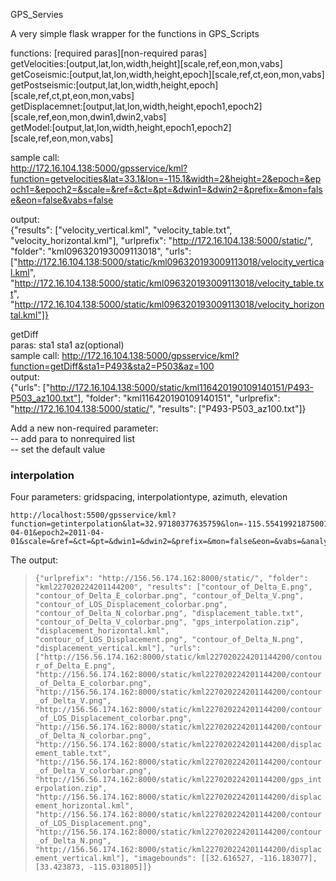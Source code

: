 GPS_Servies

A very simple flask wrapper for the functions in GPS_Scripts

functions: [required paras][non-required paras]    
getVelocities:[output,lat,lon,width,height][scale,ref,eon,mon,vabs]     
getCoseismic:[output,lat,lon,width,height,epoch][scale,ref,ct,eon,mon,vabs]  
getPostseismic:[output,lat,lon,width,height,epoch][scale,ref,ct,pt,eon,mon,vabs]      
getDisplacemnet:[output,lat,lon,width,height,epoch1,epoch2][scale,ref,eon,mon,dwin1,dwin2,vabs]  
getModel:[output,lat,lon,width,height,epoch1,epoch2][scale,ref,eon,mon,vabs]    

sample call:  
http://172.16.104.138:5000/gpsservice/kml?function=getvelocities&lat=33.1&lon=-115.1&width=2&height=2&epoch=&epoch1=&epoch2=&scale=&ref=&ct=&pt=&dwin1=&dwin2=&prefix=&mon=false&eon=false&vabs=false   

output:  
{"results": ["velocity_vertical.kml", "velocity_table.txt", "velocity_horizontal.kml"], "urlprefix": "http://172.16.104.138:5000/static/", "folder": "kml096320193009113018", "urls": ["http://172.16.104.138:5000/static/kml096320193009113018/velocity_vertical.kml", "http://172.16.104.138:5000/static/kml096320193009113018/velocity_table.txt", "http://172.16.104.138:5000/static/kml096320193009113018/velocity_horizontal.kml"]}

getDiff  
paras: sta1 sta1 az(optional)   
sample call:
http://172.16.104.138:5000/gpsservice/kml?function=getDiff&sta1=P493&sta2=P503&az=100   
output:   
{"urls": ["http://172.16.104.138:5000/static/kml116420190109140151/P493-P503_az100.txt"], "folder": "kml116420190109140151", "urlprefix": "http://172.16.104.138:5000/static/", "results": ["P493-P503_az100.txt"]}  


Add a new non-required parameter:   
  -- add para to nonrequired list   
  -- set the default value

### interpolation
Four parameters: gridspacing, interpolationtype, azimuth, elevation  

```
http://localhost:5500/gpsservice/kml?function=getinterpolation&lat=32.97180377635759&lon=-115.55419921875001&width=1.4503504753021161&height=1.0691460280633294&epoch=&epoch1=2010-04-01&epoch2=2011-04-01&scale=&ref=&ct=&pt=&dwin1=&dwin2=&prefix=&mon=false&eon=&vabs=&analysisCenter=
```
The output:
>```{"urlprefix": "http://156.56.174.162:8000/static/", "folder": "kml227020224201144200", "results": ["contour_of_Delta_E.png", "contour_of_Delta_E_colorbar.png", "contour_of_Delta_V.png", "contour_of_LOS_Displacement_colorbar.png", "contour_of_Delta_N_colorbar.png", "displacement_table.txt", "contour_of_Delta_V_colorbar.png", "gps_interpolation.zip", "displacement_horizontal.kml", "contour_of_LOS_Displacement.png", "contour_of_Delta_N.png", "displacement_vertical.kml"], "urls": ["http://156.56.174.162:8000/static/kml227020224201144200/contour_of_Delta_E.png", "http://156.56.174.162:8000/static/kml227020224201144200/contour_of_Delta_E_colorbar.png", "http://156.56.174.162:8000/static/kml227020224201144200/contour_of_Delta_V.png", "http://156.56.174.162:8000/static/kml227020224201144200/contour_of_LOS_Displacement_colorbar.png", "http://156.56.174.162:8000/static/kml227020224201144200/contour_of_Delta_N_colorbar.png", "http://156.56.174.162:8000/static/kml227020224201144200/displacement_table.txt", "http://156.56.174.162:8000/static/kml227020224201144200/contour_of_Delta_V_colorbar.png", "http://156.56.174.162:8000/static/kml227020224201144200/gps_interpolation.zip", "http://156.56.174.162:8000/static/kml227020224201144200/displacement_horizontal.kml", "http://156.56.174.162:8000/static/kml227020224201144200/contour_of_LOS_Displacement.png", "http://156.56.174.162:8000/static/kml227020224201144200/contour_of_Delta_N.png", "http://156.56.174.162:8000/static/kml227020224201144200/displacement_vertical.kml"], "imagebounds": [[32.616527, -116.183077], [33.423873, -115.031805]]}```
